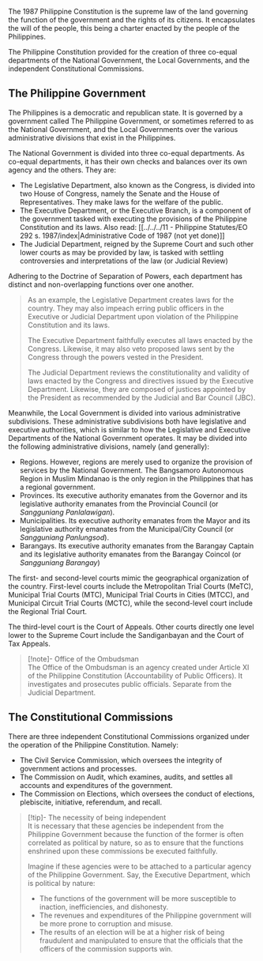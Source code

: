 The 1987 Philippine Constitution is the supreme law of the land governing the function of the government and the rights of its citizens. It encapsulates the will of the people, this being a charter enacted by the people of the Philippines.

The Philippine Constitution provided for the creation of three co-equal departments of the National Government, the Local Governments, and the independent Constitutional Commissions.

## The Philippine Government
The Philippines is a democratic and republican state. It is governed by a government called The Philippine Government, or sometimes referred to as the National Government, and the Local Governments over the various administrative divisions that exist in the Philippines.

The National Government is divided into three co-equal departments. As co-equal departments, it has their own checks and balances over its own agency and the others. They are:
- The Legislative Department, also known as the Congress, is divided into two House of Congress, namely the Senate and the House of Representatives. They make laws for the welfare of the public.
- The Executive Department, or the Executive Branch, is a component of the government tasked with executing the provisions of the Philippine Constitution and its laws. Also read: [[../../../11 - Philippine Statutes/EO 292 s. 1987/index|Administrative Code of 1987 (not yet done)]]
- The Judicial Department, reigned by the Supreme Court and such other lower courts as may be provided by law, is tasked with settling controversies and interpretations of the law (or Judicial Review)

Adhering to the Doctrine of Separation of Powers, each department has distinct and non-overlapping functions over one another.

> As an example, the Legislative Department creates laws for the country. They may also impeach erring public officers in the Executive or Judicial Department upon violation of the Philippine Constitution and its laws.
> 
> The Executive Department faithfully executes all laws enacted by the Congress. Likewise, it may also veto proposed laws sent by the Congress through the powers vested in the President.
> 
> The Judicial Department reviews the constitutionality and validity of laws enacted by the Congress and directives issued by the Executive Department. Likewise, they are composed of justices appointed by the President as recommended by the Judicial and Bar Council (JBC).

Meanwhile, the Local Government is divided into various administrative subdivisions. These administrative subdivisions both have legislative and executive authorities, which is similar to how the Legislative and Executive Departments of the National Government operates. It may be divided into the following administrative divisions, namely (and generally):
- Regions. However, regions are merely used to organize the provision of services by the National Government. The Bangsamoro Autonomous Region in Muslim Mindanao is the only region in the Philippines that has a regional government.
- Provinces. Its executive authority emanates from the Governor and its legislative authority emanates from the Provincial Council (or *Sangguniang Panlalawigan*).
- Municipalities. Its executive authority emanates from the Mayor and its legislative authority emanates from the Municipal/City Council (or *Sangguniang Panlungsod*).
- Barangays. Its executive authority emanates from the Barangay Captain and its legislative authority emanates from the Barangay Coincol (or *Sangguniang Barangay*)

The first- and second-level courts mimic the geographical organization of the country. First-level courts include the Metropolitan Trial Courts (MeTC), Municipal Trial Courts (MTC), Municipal Trial Courts in Cities (MTCC), and Municipal Circuit Trial Courts (MCTC), while the second-level court include the Regional Trial Court.

The third-level court is the Court of Appeals. Other courts directly one level lower to the Supreme Court include the Sandiganbayan and the Court of Tax Appeals.

> [!note]- Office of the Ombudsman  
> The Office of the Ombudsman is an agency created under Article XI of the Philippine Constitution (Accountability of Public Officers). It investigates and prosecutes public officials. Separate from the Judicial Department.

## The Constitutional Commissions
There are three independent Constitutional Commissions organized under the operation of the Philippine Constitution. Namely:
- The Civil Service Commission, which oversees the integrity of government actions and processes.
- The Commission on Audit, which examines, audits, and settles all accounts and expenditures of the government.
- The Commission on Elections, which oversees the conduct of elections, plebiscite, initiative, referendum, and recall.

> [!tip]- The necessity of being independent  
> It is necessary that these agencies be independent from the Philippine Government because the function of the former is often correlated as political by nature, so as to ensure that the functions enshrined upon these commissions be executed faithfully.
> 
> Imagine if these agencies were to be attached to a particular agency of the Philippine Government. Say, the Executive Department, which is political by nature:
> 
> - The functions of the government will be more susceptible to inaction, inefficiencies, and dishonesty.
> - The revenues and expenditures of the Philippine government will be more prone to corruption and misuse.
> - The results of an election will be at a higher risk of being fraudulent and manipulated to ensure that the officials that the officers of the commission supports win.
